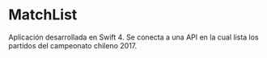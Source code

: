 # MatchList

Aplicación desarrollada en Swift 4.
Se conecta a una API en la cual lista los partidos del campeonato chileno 2017.
